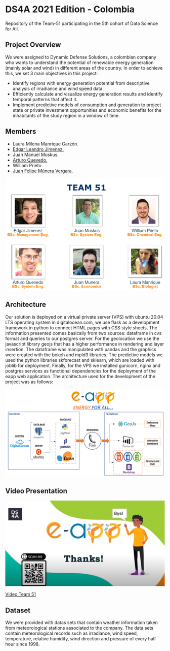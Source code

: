 # DS4A 2021 Edition - Colombia

Repository of the Team-51 participating in the 5th cohort of Data Science for All.

## Project Overview
We were assigned to Dynamic Defense Solutions, a colombian company who wants to understand the potential of renewable energy generation (mainly solar and wind) in different areas of the country. In order to achieve this, we set 3 main objectives in this project:
- Identify regions with energy generation potential from descriptive analysis of irradiance and wind speed data.
- Efficiently calculate and visualize energy generation results and identify temporal patterns that affect it.
- Implement predictive models of consumption and generation to project state or private investment opportunities and economic benefits for the inhabitants of the study region in a window of time.

## Members 

- Laura Milena Manrique Garzón.
- [Edgar Leandro Jimenez.](https://www.linkedin.com/in/edgarleandrojimenez/)
- Juan Manuel Muskus.
- [Arturo Quevedo.](https://www.linkedin.com/in/arturo-quevedo/)
- William Prieto.
- [Juan Felipe Múnera Vergara](https://www.linkedin.com/in/jfmra99/).

![alt text](https://github.com/eljimenezj/Team_51_DS4A_2021/blob/main/Images/team51.PNG?raw=true)

##  Architecture 

Our solution is deployed on a virtual private server (VPS) with ubuntu 20.04 LTS operating system in digitalocean.com, we use flask as a development framework in python to connect HTML pages with CSS style sheets, The information presented comes basically from two sources: dataframe in cvs format and queries to our postgres server. 
For the geolocation we use the javascript library geojs that has a higher performance in rendering and layer insertion. The dataframe was manipulated with pandas and the graphics were created with the bokeh and mpld3 libraries. The predictive models we used the python libraries skforecast and sklearn, which are loaded with joblib for deployment.
Finally, for the VPS we installed gunicorn, nginx and postgres services as functional dependencies for the deployment of the eapp web application.
The architecture used for the development of the project was as follows:

![alt text](https://github.com/eljimenezj/Team_51_DS4A_2021/blob/main/Images/architecture.PNG?raw=true)

##  Video Presentation 

![alt text](https://github.com/eljimenezj/Team_51_DS4A_2021/blob/main/Images/video.PNG?raw=true)

[Video Team 51](https://www.youtube.com/watch?v=U3CBH6R0tgU)

## Dataset

We were provided with datas sets that contain weather information taken from meteorological stations associated to the company. The data sets contain meteorological records such as irradiance, wind speed, temperature, relative humidity, wind direction and pressure of every half hour since 1998. 








